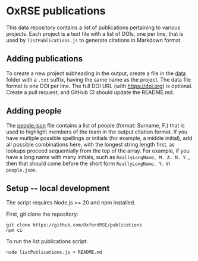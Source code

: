 # OxRSE publications

This data repository contains a list of publications pertaining to various
projects. Each project is a text file with a list of DOIs, one per line, that is used by
`listPublications.js` to generate citations in Markdown format.

## Adding publications

To create a new project subheading in the output, create a file in the
[data](data) folder with a `.txt` suffix, having the same name as the project.
The data file format is one DOI per line. The full DOI URL (with
https://doi.org) is optional. Create a pull request, and GitHub CI should
update the README.md.

## Adding people

The [people.json](people.json) file contains a list of people (format: Surname, F.)
that is used to highlight members of the team in the output citation format. If
you have multiple possible spellings or initials (for example, a middle
initial), add all possible combinations here, with the longest string length
first, as lookups proceed sequentially from the top of the array. For example,
if you have a long name with many initials, such as `ReallyLongName, M. A. N.
Y.`, then that should come before the short form `ReallyLongName, Y.` in
`people.json`.

## Setup -- local development

The script requires Node.js >= 20 and npm installed.

First, git clone the repository:

```shell
git clone https://github.com/OxfordRSE/publications
npm ci
```

To run the list publications script:

```shell
node listPublications.js > README.md
```
